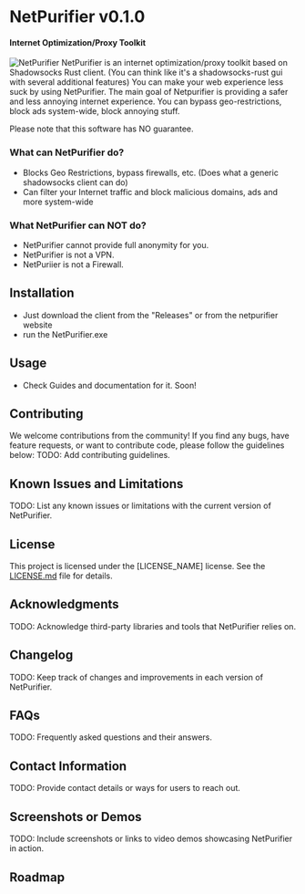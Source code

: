 # NetPurifier v0.1.0
#### Internet Optimization/Proxy Toolkit
![NetPurifier](https://imgur.com/SSp2Kne.png)
NetPurifier is an internet optimization/proxy toolkit based on Shadowsocks Rust client. (You can think like it's a shadowsocks-rust gui with several additional features) You can make your web experience less suck by using NetPurifier. The main goal of Netpurifier is providing a safer and less annoying internet experience. You can bypass geo-restrictions, block ads system-wide, block annoying stuff.

Please note that this software has NO guarantee.

### What can NetPurifier do?
- Blocks Geo Restrictions, bypass firewalls, etc. (Does what a generic shadowsocks client can do)
- Can filter your Internet traffic and block malicious domains, ads and more system-wide

### What NetPurifier can NOT do?
- NetPurifier cannot provide full anonymity for you.
- NetPurifier is not a VPN.
- NetPuriier is not a Firewall.

## Installation
 - Just download the client from the "Releases" or from the netpurifier website
 - run the NetPurifier.exe

## Usage
- Check Guides and documentation for it. Soon!

## Contributing
We welcome contributions from the community! If you find any bugs, have feature requests, or want to contribute code, please follow the guidelines below:
TODO: Add contributing guidelines.

## Known Issues and Limitations
TODO: List any known issues or limitations with the current version of NetPurifier.

## License
This project is licensed under the [LICENSE_NAME] license. See the [LICENSE.md](LICENSE.md) file for details.

## Acknowledgments
TODO: Acknowledge third-party libraries and tools that NetPurifier relies on.

## Changelog
TODO: Keep track of changes and improvements in each version of NetPurifier.

## FAQs
TODO: Frequently asked questions and their answers.

## Contact Information
TODO: Provide contact details or ways for users to reach out.

## Screenshots or Demos
TODO: Include screenshots or links to video demos showcasing NetPurifier in action.

## Roadmap

